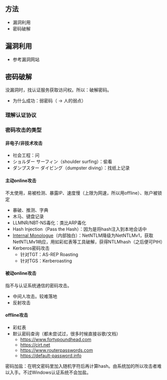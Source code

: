 ## 方法

- 漏洞利用
- 密码破解


## 漏洞利用

- 参考漏洞网站


## 密码破解

没漏洞时，找认证服务获取访问权。所以：破解密码。

- 为什么成功：弱密码（ → 人的弱点）

### 理解认证协议

### 密码攻击的类型

#### 非电子/非技术攻击

- 社会工程：问
- ショルダー サーフィン（shoulder surfing）：偷看
- ダンプスター ダイビング（dumpster diving）：找纸上记录

#### 主动online攻击

不太使用，易被检测、暴露IP、速度慢（上限为网速，所以用offline）、账户被锁定

- 暴破、推测、字典
- 木马、键盘记录
- LLMNR/NBT-NS毒化：类比ARP毒化
- Hash Injection（Pass the Hash）：因为是将hash注入到本地会话中
- [Internal Monologue](https://www.triskelelabs.com/the-internal-monologue)（内部独白）：NetNTLM降级为NetNTLMv1，获取NetNTLMv1响应，用如彩虹表等工具破解，获得NTLMhash（之后便可PtH）
- Kerberos密码攻击
    - 针对TGT：AS-REP Roasting
    - 针对TGS：Kerberoasting

#### 被动online攻击

指不与认证系统通信的密码攻击。

- 中间人攻击。较难落地
- 反射攻击

#### offline攻击

- 彩虹表
- 默认密码查询（都未尝试过，很多时候直接谷歌/文档）
    - <https://www.fortypoundhead.com>
    - <https://cirt.net>
    - <https://www.routerpasswords.com>
    - <https://default-password.info>

密码加盐：在明文密码里加入随机字符后再计算hash。由系统加的所以攻击者难以入手。不过Windows认证系统不会加盐。